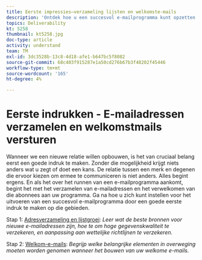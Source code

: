 ```yaml
---
title: Eerste impressies—verzameling lijsten en welkomste-mails
description: 'Ontdek hoe u een succesvol e-mailprogramma kunt opzetten door een goede eerste indruk te maken. '
topics: Deliverability
kt: 5258
thumbnail: kt5258.jpg
doc-type: article
activity: understand
team: TM
exl-id: 3dc3528b-13c8-4d18-afe1-b647bc5f8082
source-git-commit: 68c403f915287e1a50cd276b67b3f48202f45446
workflow-type: tm+mt
source-wordcount: '165'
ht-degree: 4%

---
```


# Eerste indrukken - E-mailadressen verzamelen en welkomstmails versturen

Wanneer we een nieuwe relatie willen opbouwen, is het van cruciaal belang eerst een goede indruk te maken. Zonder die mogelijkheid krijgt niets anders wat u zegt of doet een kans. De relatie tussen een merk en degenen die ervoor kiezen om ermee te communiceren is niet anders. Alles begint ergens. En als het over het runnen van een e-mailprogramma aankomt, begint het met het verzamelen van e-mailadressen en het verwelkomen van die abonnees aan uw programma. Ga na hoe u zich kunt instellen voor het uitvoeren van een succesvol e-mailprogramma door een goede eerste indruk te maken op die gebieden.

Stap 1:  [Adresverzameling en lijstgroei](/help/first-impressions/address-collection-and-list-growth.md):
*Leer wat de beste bronnen voor nieuwe e-mailadressen zijn, hoe te om hoge gegevenskwaliteit te verzekeren, en aanpassing aan wettelijke richtlijnen te verzekeren.*

Stap 2:  [Welkom-e-mails](/help/first-impressions/welcome-emails.md):
*Begrijp welke belangrijke elementen in overweging moeten worden genomen wanneer het bouwen van uw welkome e-mails.*
